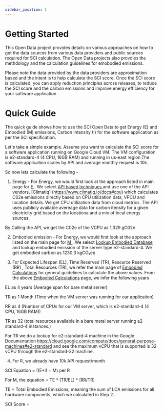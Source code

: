```yaml
---
sidebar_position: 1
---
```


# Getting Started

This Open Data project provides details on various approaches on how to get the data sources from various data providers and public sources required for SCI calculation. The Open Data projects also provdies the methdology and the calculation guidelines for emobodied emissions.

Please note the data provided by the data providers are approximation based and the intent is to help calculate the SCI score. Once the SCI score is calculated, you can apply reduction principles across releases, to reduce the SCI score and the carbon emissions and improve energy efficiency for your software application.


# Quick Guide 
The quick guide shows how to use the SCI Open Data to get Energy (E) and Embodied (M) emissions,
Carbon Intensity (I) for the software application as per the SCI specification.

Let's take a simple example. Assume you want to calculate the SCI score for a software application running on Google Cloud VM. The VM configuration is e2-standard-4 (4 CPU, 16GB RAM) and running in us-east region.The software application scales by API and average monthly request is 10k.  

So now lets calculate the following -
1. Energy -  For Energy, we would first look at the approach listed in main page for [ E ](E).
We select [ API based techniques ](./E/APIBased.md) and use one of the API vendors, [Climatiq] (https://www.climatiq.io/docs#cpu) which calculates C02e emissions directly based on CPU utilization data, VPCU and location details. We get CPU utilization data from cloud metrics. The API uses publicly available 
avereage data for carbon itensity for a given electricity grid based on the locationa and 
a mix of local energy sources.

By Calling the API, we get the C02e of the VCPU as 1,329 gC02e

2. Embodied emission -  For Energy, we would first look at the approach listed on the main page for [ M ](M).
We select  [ Lookup Embodied Database ](./M/EmbodiedDatabase.md) and lookup embodied emission of the server type e2-standard-4. We get embodied carbon as 1230.3 kgCO₂eq

3. For Expected Lifespan (EL),  Time Reserved (TR), Resource Reserved (RR) , Total Resources (TR), we refer the main page of [Embodied Calculations](./M/MSubCalculations.md) for general guidelines to calculate the above values.
From the above [Embodied Calculations](./M/MSubCalculations.md) page, we infer the following years

EL as 4 years (Average span for bare metal server)

TR as 1 Month (Time when the VM server was running for our application)

RR as 4 (Number of CPUs for our VM server, which is e2-standard-4 (4 CPU, 16GB RAM))

TR as 32 (total resources available in a bare metal server running e2-standard-4 instances.)

For TR we do a lookup for e2-standard-4 machine in the Google Documentation https://cloud.google.com/compute/docs/general-purpose-machines#e2-standard and see the maximum vCPU that is supported is 32 vCPU through the e2-standard-32 machine.

4. For R, we already have 10k API request/month

SCI Equation =  ((E*I) + M) per R

For M, the equation  = TE * (TR/EL) * (RR/TR)

TE = Total Embodied Emissions, meaning the sum of LCA emissions for all hardware components, which we calculated in Step 2.

SCI Score = 




